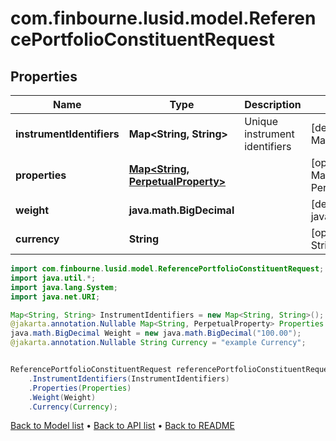 # com.finbourne.lusid.model.ReferencePortfolioConstituentRequest

## Properties

Name | Type | Description | Notes
------------ | ------------- | ------------- | -------------
**instrumentIdentifiers** | **Map&lt;String, String&gt;** | Unique instrument identifiers | [default to Map<String, String>]
**properties** | [**Map&lt;String, PerpetualProperty&gt;**](PerpetualProperty.md) |  | [optional] [default to Map<String, PerpetualProperty>]
**weight** | **java.math.BigDecimal** |  | [default to java.math.BigDecimal]
**currency** | **String** |  | [optional] [default to String]

```java
import com.finbourne.lusid.model.ReferencePortfolioConstituentRequest;
import java.util.*;
import java.lang.System;
import java.net.URI;

Map<String, String> InstrumentIdentifiers = new Map<String, String>();
@jakarta.annotation.Nullable Map<String, PerpetualProperty> Properties = new Map<String, PerpetualProperty>();
java.math.BigDecimal Weight = new java.math.BigDecimal("100.00");
@jakarta.annotation.Nullable String Currency = "example Currency";


ReferencePortfolioConstituentRequest referencePortfolioConstituentRequestInstance = new ReferencePortfolioConstituentRequest()
    .InstrumentIdentifiers(InstrumentIdentifiers)
    .Properties(Properties)
    .Weight(Weight)
    .Currency(Currency);
```


[Back to Model list](../README.md#documentation-for-models) &#8226; [Back to API list](../README.md#documentation-for-api-endpoints) &#8226; [Back to README](../README.md)
